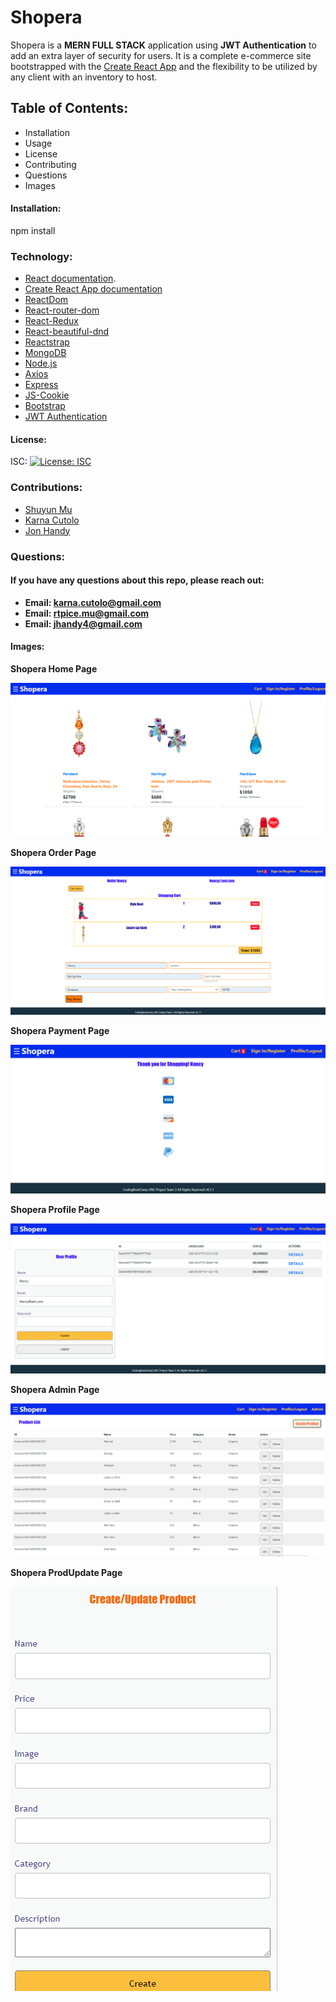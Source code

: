 # Shopera

Shopera is a __MERN FULL STACK__ application using __JWT Authentication__ to add an extra layer of security for users. It is a complete e-commerce site bootstrapped with the [Create React App](https://github.com/facebook/create-react-app) and the flexibility to be utilized by any client with an inventory to host.


 ## Table of Contents: 
  * Installation 
  * Usage 
  * License 
  * Contributing 
  * Questions 
  * Images 
   
   #### Installation: 

   npm install
   
   ### Technology: 
   * [React documentation](https://reactjs.org/).
   * [Create React App documentation](https://facebook.github.io/create-react-app/docs/getting-started)
   * [ReactDom](https://reactjs.org/docs/react-dom.html)
   * [React-router-dom](https://www.npmjs.com/package/react-router-dom)
   * [React-Redux](https://react-redux.js.org/)
   * [React-beautiful-dnd](https://www.npmjs.com/package/react-beautiful-dnd)
   * [Reactstrap](https://reactstrap.github.io/)
   * [MongoDB](https://www.mongodb.com/)
   * [Node.js](https://nodejs.org/en/about/)
   * [Axios](https://www.npmjs.com/package/axios)
   * [Express](https://expressjs.com/)
   * [JS-Cookie](https://www.npmjs.com/package/js-cookie)
   * [Bootstrap](https://getbootstrap.com/)
   * [JWT Authentication](https://www.jsonwebtoken.io/)

   
   #### License: 

   ISC: [![License: ISC](https://img.shields.io/badge/License-ISC-blue.svg)](https://opensource.org/licenses/ISC)
   
   ### Contributions: 
   
   * [Shuyun Mu](https://github.com/mushuyun)
   * [Karna Cutolo](https://github.com/Karna1014)
   * [Jon Handy](https://github.com/jhandy4)
   
   

   ### Questions: 
   
   #### If you have any questions about this repo, please reach out: 

   * **Email: karna.cutolo@gmail.com**
   * **Email: rtpice.mu@gmail.com**
   * **Email: jhandy4@gmail.com**
     
   #### Images: 

   **Shopera Home Page**

   ![Home Page](./client/public/images/Home.png)

   **Shopera Order Page**

   ![Order Page](./client/public/images/Order.png)

   **Shopera Payment Page**

   ![Payment Page](./client/public/images/Payment.png)

   **Shopera Profile Page**

   ![Profile Page](./client/public/images/Profile.png)

   **Shopera Admin Page**

   ![Admin Page](./client/public/images/Admin.png)

   **Shopera ProdUpdate Page**

   ![ProdUpdate Page](./client/public/images/ProdUpdate.png)




